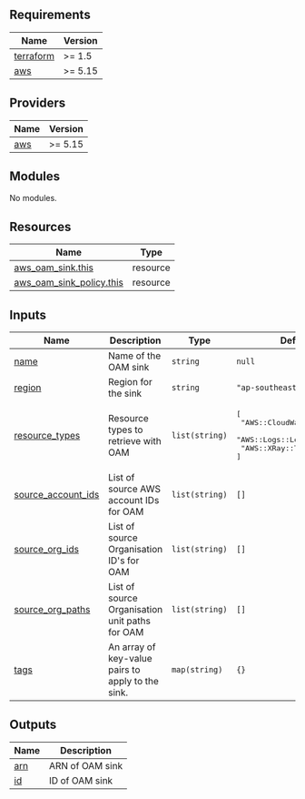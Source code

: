 ## Requirements

| Name | Version |
|------|---------|
| <a name="requirement_terraform"></a> [terraform](#requirement\_terraform) | >= 1.5 |
| <a name="requirement_aws"></a> [aws](#requirement\_aws) | >= 5.15 |

## Providers

| Name | Version |
|------|---------|
| <a name="provider_aws"></a> [aws](#provider\_aws) | >= 5.15 |

## Modules

No modules.

## Resources

| Name | Type |
|------|------|
| [aws_oam_sink.this](https://registry.terraform.io/providers/hashicorp/aws/latest/docs/resources/oam_sink) | resource |
| [aws_oam_sink_policy.this](https://registry.terraform.io/providers/hashicorp/aws/latest/docs/resources/oam_sink_policy) | resource |

## Inputs

| Name | Description | Type | Default | Required |
|------|-------------|------|---------|:--------:|
| <a name="input_name"></a> [name](#input\_name) | Name of the OAM sink | `string` | `null` | no |
| <a name="input_region"></a> [region](#input\_region) | Region for the sink | `string` | `"ap-southeast-1"` | no |
| <a name="input_resource_types"></a> [resource\_types](#input\_resource\_types) | Resource types to retrieve with OAM | `list(string)` | <pre>[<br/>  "AWS::CloudWatch::Metric",<br/>  "AWS::Logs::LogGroup",<br/>  "AWS::XRay::Trace"<br/>]</pre> | no |
| <a name="input_source_account_ids"></a> [source\_account\_ids](#input\_source\_account\_ids) | List of source AWS account IDs for OAM | `list(string)` | `[]` | no |
| <a name="input_source_org_ids"></a> [source\_org\_ids](#input\_source\_org\_ids) | List of source Organisation ID's for OAM | `list(string)` | `[]` | no |
| <a name="input_source_org_paths"></a> [source\_org\_paths](#input\_source\_org\_paths) | List of source Organisation unit paths for OAM | `list(string)` | `[]` | no |
| <a name="input_tags"></a> [tags](#input\_tags) | An array of key-value pairs to apply to the sink. | `map(string)` | `{}` | no |

## Outputs

| Name | Description |
|------|-------------|
| <a name="output_arn"></a> [arn](#output\_arn) | ARN of OAM sink |
| <a name="output_id"></a> [id](#output\_id) | ID of OAM sink |
